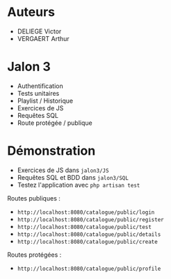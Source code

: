 # Auteurs
- DELIEGE Victor
- VERGAERT Arthur

# Jalon 3

- Authentification
- Tests unitaires
- Playlist / Historique
- Exercices de JS
- Requêtes SQL
- Route protégée / publique

# Démonstration

- Exercices de JS dans `jalon3/JS` 
- Requêtes SQL et BDD dans `jalon3/SQL` 
- Testez l'application avec `php artisan test`

Routes publiques : 
- `http://localhost:8080/catalogue/public/login`
- `http://localhost:8080/catalogue/public/register`
- `http://localhost:8080/catalogue/public/test`
- `http://localhost:8080/catalogue/public/details`
- `http://localhost:8080/catalogue/public/create`

Routes protégées :
- `http://localhost:8080/catalogue/public/profile`